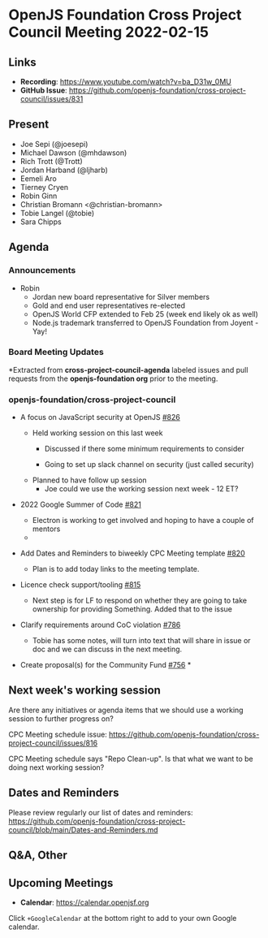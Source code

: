 # OpenJS Foundation Cross Project Council Meeting 2022-02-15

## Links

* **Recording**: https://www.youtube.com/watch?v=ba_D31w_0MU
* **GitHub Issue**: https://github.com/openjs-foundation/cross-project-council/issues/831

## Present

* Joe Sepi (@joesepi)
* Michael Dawson (@mhdawson)
* Rich Trott (@Trott)
* Jordan Harband (@ljharb)
* Eemeli Aro
* Tierney Cryen
* Robin Ginn
* Christian Bromann <@christian-bromann>
* Tobie Langel (@tobie)
* Sara Chipps

## Agenda

### Announcements

* Robin 
  - Jordan new board representative for Silver members
  - Gold and end user representatives re-elected
  - OpenJS World CFP extended to Feb 25 (week end likely ok as well)
  - Node.js trademark transferred to OpenJS Foundation from Joyent - Yay!

### Board Meeting Updates

*Extracted from **cross-project-council-agenda** labeled issues and pull requests from the **openjs-foundation org** prior to the meeting.

### openjs-foundation/cross-project-council

* A focus on JavaScript security at OpenJS [#826](https://github.com/openjs-foundation/cross-project-council/issues/826)
  * Held working session on this last week
    * Discussed if there some minimum requirements to consider

    * Going to set up slack channel on security (just called security)
  * Planned to have follow up session
    * Joe could we use the working session next week - 12 ET? 

* 2022 Google Summer of Code [#821](https://github.com/openjs-foundation/cross-project-council/issues/821)
  * Electron is working to get involved and hoping to have a couple of mentors
  * 

* Add Dates and Reminders to biweekly CPC Meeting template [#820](https://github.com/openjs-foundation/cross-project-council/issues/820)
  * Plan is to add today links to the meeting template.

* Licence check support/tooling [#815](https://github.com/openjs-foundation/cross-project-council/issues/815)
  * Next step is for LF to respond on whether they are going to take ownership for providing
    Something. Added that to the issue

* Clarify requirements around CoC violation [#786](https://github.com/openjs-foundation/cross-project-council/issues/786)
  * Tobie has some notes, will turn into text that will share in issue or doc and we can discuss in
     the next meeting.

* Create proposal(s) for the Community Fund [#756](https://github.com/openjs-foundation/cross-project-council/issues/756)
  * 



## Next week's working session

Are there any initiatives or agenda items that we should use a working session to further progress on?

CPC Meeting schedule issue: https://github.com/openjs-foundation/cross-project-council/issues/816

CPC Meeting schedule says "Repo Clean-up". Is that what we want to be doing next working session?


## Dates and Reminders

Please review regularly our list of dates and reminders:
https://github.com/openjs-foundation/cross-project-council/blob/main/Dates-and-Reminders.md


## Q&A, Other

## Upcoming Meetings

* **Calendar**: <https://calendar.openjsf.org>

Click `+GoogleCalendar` at the bottom right to add to your own Google calendar.


